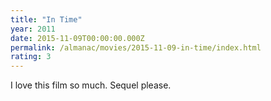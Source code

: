 ```yaml
---
title: "In Time"
year: 2011
date: 2015-11-09T00:00:00.000Z
permalink: /almanac/movies/2015-11-09-in-time/index.html
rating: 3
---
```


I love this film so much. Sequel please.
